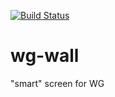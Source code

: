 [![Build Status](https://famoser.visualstudio.com/wg-wall/_apis/build/status/wgwall%20-%20CI)](https://famoser.visualstudio.com/wg-wall/_build/latest?definitionId=1)  

# wg-wall
"smart" screen for WG
